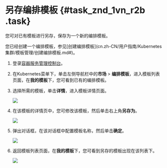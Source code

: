 # 另存编排模板 {#task_znd_1vn_r2b .task}

您可对已有模板进行另存，保存为一个新的编排模板。

您已经创建一个编排模板，参见[创建编排模板](cn.zh-CN/用户指南/Kubernetes 集群/模板管理/创建编排模板.md#)。

1.  登录[容器服务管理控制台](https://cs.console.aliyun.com)。 
2.  在Kubernetes菜单下，单击左侧导航栏中的**市场** \> **编排模板**，进入模板列表页面，在**我的模板**下，您可看到已有的编排模板。 
3.  选择所需的模板，单击**详情**，进入模板详情页面。 

    ![](http://static-aliyun-doc.oss-cn-hangzhou.aliyuncs.com/assets/img/17276/15332833548844_zh-CN.png)

4.  在该模板的详情页中，您可修改该模板，然后单击右上角**另存为**。 

    ![](http://static-aliyun-doc.oss-cn-hangzhou.aliyuncs.com/assets/img/17279/15332833548895_zh-CN.png)

5.  弹出对话框，在该对话框中配置模板名称，然后单击**确定**。 

    ![](http://static-aliyun-doc.oss-cn-hangzhou.aliyuncs.com/assets/img/17279/15332833548896_zh-CN.png)

6.  返回模板列表页面，在**我的模板**下，您可看到另存的模板出现在该列表下。 

    ![](http://static-aliyun-doc.oss-cn-hangzhou.aliyuncs.com/assets/img/17279/15332833548897_zh-CN.png)


